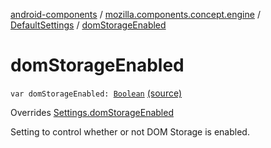 [android-components](../../index.md) / [mozilla.components.concept.engine](../index.md) / [DefaultSettings](index.md) / [domStorageEnabled](./dom-storage-enabled.md)

# domStorageEnabled

`var domStorageEnabled: `[`Boolean`](https://kotlinlang.org/api/latest/jvm/stdlib/kotlin/-boolean/index.html) [(source)](https://github.com/mozilla-mobile/android-components/blob/master/components/concept/engine/src/main/java/mozilla/components/concept/engine/Settings.kt#L140)

Overrides [Settings.domStorageEnabled](../-settings/dom-storage-enabled.md)

Setting to control whether or not DOM Storage is enabled.


